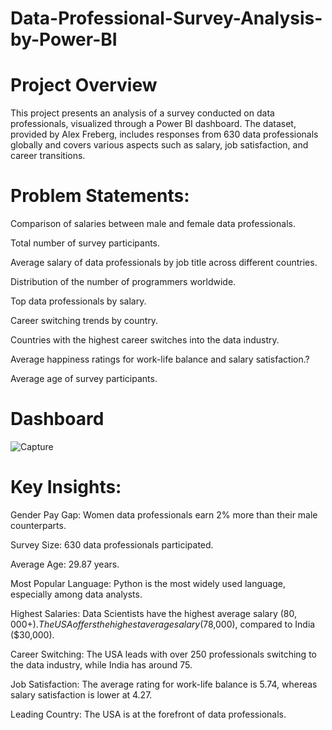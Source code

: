 # Data-Professional-Survey-Analysis-by-Power-BI

# Project Overview
This project presents an analysis of a survey conducted on data professionals, visualized through a Power BI dashboard. The dataset, provided by Alex Freberg, includes responses from 630 data professionals globally and covers various aspects such as salary, job satisfaction, and career transitions.

# Problem Statements:

Comparison of salaries between male and female data professionals.

Total number of survey participants.

Average salary of data professionals by job title across different countries.

Distribution of the number of programmers worldwide.

Top data professionals by salary.

Career switching trends by country.

Countries with the highest career switches into the data industry.

Average happiness ratings for work-life balance and salary satisfaction.?

Average age of survey participants.

# Dashboard
![Capture](https://github.com/user-attachments/assets/a972eb14-60b5-4815-af15-cbc413f72dec)

# Key Insights:

Gender Pay Gap: Women data professionals earn 2% more than their male counterparts.

Survey Size: 630 data professionals participated.

Average Age: 29.87 years.

Most Popular Language: Python is the most widely used language, especially among data analysts.

Highest Salaries: Data Scientists have the highest average salary ($80,000+). The USA offers the highest average salary ($78,000), compared to India ($30,000).

Career Switching: The USA leads with over 250 professionals switching to the data industry, while India has around 75.

Job Satisfaction: The average rating for work-life balance is 5.74, whereas salary satisfaction is lower at 4.27.

Leading Country: The USA is at the forefront of data professionals.
